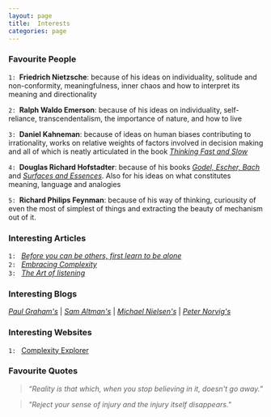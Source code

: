 ```yaml
---
layout: page
title:  Interests
categories: page
---
```


<!--more-->

### Favourite People

`1: `**Friedrich Nietzsche**: because of his ideas on individuality, solitude and non-conformity, meaningfulness, inner chaos and how to interpret its meaning and directionality

`2: `**Ralph Waldo Emerson**: because of his ideas on individuality, self-reliance, transcendentalism, the importance of nature, and how to live

`3: `**Daniel Kahneman**: because of ideas on human biases contributing to irrationality, works on relative weights of factors involved in decision making and all of which is neatly articulated in the book [_Thinking Fast and Slow_](https://en.wikipedia.org/wiki/Thinking,_Fast_and_Slow)

`4: `**Douglas Richard Hofstadter**: because of his books [_Godel, Escher, Bach_](https://en.wikipedia.org/wiki/G%C3%B6del,_Escher,_Bach) and [_Surfaces and Essences_](https://www.goodreads.com/book/show/7711871-surfaces-and-essences). Also for his ideas on what constitutes meaning, language and analogies

`5: `**Richard Philips Feynman**: because of his way of thinking, curiousity of even the most of simplest of things and extracting the beauty of mechanism out of it.

### Interesting Articles

`1: ` [_Before you can be others, first learn to be alone_](https://aeon.co/ideas/before-you-can-be-with-others-first-learn-to-be-alone)  
`2: ` [_Embracing Complexity_](https://hbr.org/2011/09/embracing-complexity)  
`3: ` [_The Art of listening_](https://aeon.co/essays/the-psychologist-carl-rogers-and-the-art-of-active-listening)

### Interesting Blogs

[_Paul Graham's_](http://www.paulgraham.com/articles.html) | 
[_Sam Altman's_](https://blog.samaltman.com/) | 
[_Michael Nielsen's_](https://michaelnielsen.org/blog/) |
[_Peter Norvig's_](https://norvig.com/)

### Interesting Websites

`1: ` [Complexity Explorer](https://www.complexityexplorer.org/)

### Favourite Quotes

> _“Reality is that which, when you stop believing in it, doesn't go away.”_

> _"Reject your sense of injury and the injury itself disappears."_

